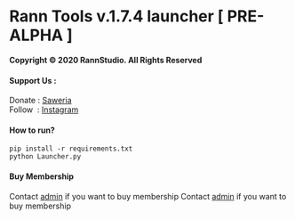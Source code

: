 # Rann Tools v.1.7.4 launcher [ PRE-ALPHA ]
**Copyright &copy; 2020 RannStudio. All Rights Reserved**

#### Support Us :
Donate : [Saweria](https://saweria.co/rannX "Donate")\
Follow &nbsp;: [Instagram](https://instagram.com/fikran2906 "Follow")

#### How to run?
```
pip install -r requirements.txt
python Launcher.py
```

#### Buy Membership
Contact [admin](https://api.whatsapp.com/send/?phone=6289510827898&text=Buy%20membership%20ranntools "Whatsapp") if you want to buy membership
Contact <a href="https://api.whatsapp.com/send/?phone=6289510827898&text=Buy%20membership%20ranntools" target="_blank">admin</a> if you want to buy membership

